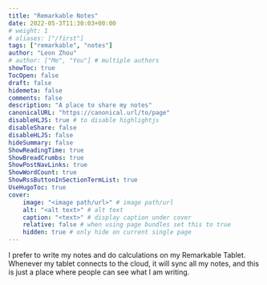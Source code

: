 ```yaml
---
title: "Remarkable Notes"
date: 2022-05-3T11:30:03+00:00
# weight: 1
# aliases: ["/first"]
tags: ["remarkable", "notes"]
author: "Leon Zhou"
# author: ["Me", "You"] # multiple authors
showToc: true
TocOpen: false
draft: false
hidemeta: false
comments: false
description: "A place to share my notes"
canonicalURL: "https://canonical.url/to/page"
disableHLJS: true # to disable highlightjs
disableShare: false
disableHLJS: false
hideSummary: false
ShowReadingTime: true
ShowBreadCrumbs: true
ShowPostNavLinks: true
ShowWordCount: true
ShowRssButtonInSectionTermList: true
UseHugoToc: true
cover:
    image: "<image path/url>" # image path/url
    alt: "<alt text>" # alt text
    caption: "<text>" # display caption under cover
    relative: false # when using page bundles set this to true
    hidden: true # only hide on current single page 
---
```


I prefer to write my notes and do calculations on my Remarkable Tablet. Whenever my tablet connects to the cloud, it will sync all my notes, and this is just a place where people can see what I am writing.


<script type="text/javascript" src="https://www.dropbox.com/static/api/2/dropins.js" id="dropboxjs" data-app-key="bo4s74szhfb39bl"></script>

<a href="https://www.dropbox.com/sh/6rxsoss1j25s2rp/AADhbsfU6C3Uh9n-rAYy3kBGa?dl=0" class="dropbox-embed" data-height="800px" data-width="800px"></a>


